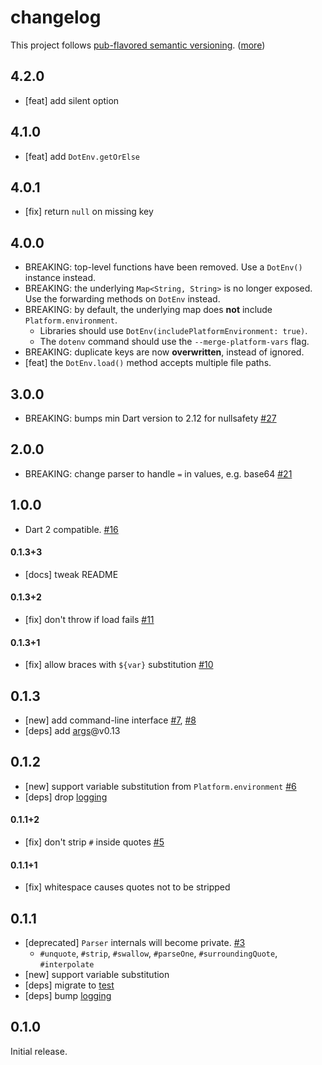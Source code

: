 changelog
=========

This project follows [pub-flavored semantic versioning][pub-semver]. ([more][pub-semver-readme])

[pub-semver]: https://www.dartlang.org/tools/pub/versioning.html#semantic-versions
[pub-semver-readme]: https://pub.dartlang.org/packages/pub_semver

## 4.2.0

- [feat] add silent option

## 4.1.0

- [feat] add `DotEnv.getOrElse`

## 4.0.1

- [fix] return `null` on missing key

## 4.0.0

- BREAKING: top-level functions have been removed.  Use a `DotEnv()` instance instead.
- BREAKING: the underlying `Map<String, String>` is no longer exposed.  Use the forwarding methods on `DotEnv` instead.
- BREAKING: by default, the underlying map does **not** include `Platform.environment`.
  - Libraries should use `DotEnv(includePlatformEnvironment: true)`.
  - The `dotenv` command should use the `--merge-platform-vars` flag.
- BREAKING: duplicate keys are now **overwritten**, instead of ignored.
- [feat] the `DotEnv.load()` method accepts multiple file paths.

## 3.0.0

- BREAKING: bumps min Dart version to 2.12 for nullsafety [#27][]

## 2.0.0

- BREAKING: change parser to handle `=` in values, e.g. base64 [#21][]

## 1.0.0

- Dart 2 compatible. [#16][]

#### 0.1.3+3

- [docs] tweak README

#### 0.1.3+2

- [fix] don't throw if load fails [#11][]

#### 0.1.3+1

- [fix] allow braces with `${var}` substitution [#10][]

0.1.3
-----

- [new] add command-line interface [#7][], [#8][]
- [deps] add [args][]@v0.13

[args]: https://pub.dartlang.org/packages/args

0.1.2
-----

- [new] support variable substitution from `Platform.environment` [#6][]
- [deps] drop [logging][]

#### 0.1.1+2

- [fix] don't strip `#` inside quotes [#5][]

#### 0.1.1+1

- [fix] whitespace causes quotes not to be stripped

0.1.1
-----

- [deprecated] `Parser` internals will become private. [#3][]
    - `#unquote`, `#strip`, `#swallow`, `#parseOne`, `#surroundingQuote`, `#interpolate`
- [new] support variable substitution
- [deps] migrate to [test][]
- [deps] bump [logging][]

[test]: https://pub.dartlang.org/packages/test
[logging]: https://pub.dartlang.org/packages/logging

0.1.0
-----

Initial release.

[#3]: https://github.com/mockturtl/dotenv/issues/3
[#5]: https://github.com/mockturtl/dotenv/issues/5
[#6]: https://github.com/mockturtl/dotenv/issues/6
[#7]: https://github.com/mockturtl/dotenv/issues/7
[#8]: https://github.com/mockturtl/dotenv/issues/8
[#10]: https://github.com/mockturtl/dotenv/issues/10
[#11]: https://github.com/mockturtl/dotenv/issues/11
[#16]: https://github.com/mockturtl/dotenv/issues/16
[#21]: https://github.com/mockturtl/dotenv/pull/21
[#27]: https://github.com/mockturtl/dotenv/pull/27
